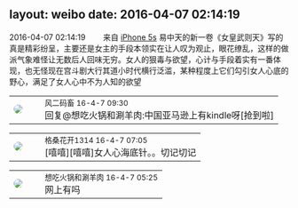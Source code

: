 layout: weibo
date: 2016-04-07 02:14:19
---
<meta name="referrer" content="no-referrer" />

2016-04-07 02:14:19  &nbsp;&nbsp;&nbsp;&nbsp;&nbsp;&nbsp; 来自 <a href="sinaweibo://customweibosource" rel="nofollow">iPhone 5s</a>
易中天的新一卷《女皇武则天》写的真是精彩纷呈，主要还是女主的手段本领实在让人叹为观止，眼花缭乱，这样的做派气象难怪让无数后人回味无穷。女人的狠毒与欲望，心计与手段着实有一番体现，也无怪现在宫斗剧大行其道小时代横行泛滥，某种程度上它们勾引女人心底的野心，满足了女人心中不为人知的欲望 ​​​

<table style="width: 100%;">
  <tr>
    <td style="width: 40px;"><img style="border-radius:50%" src="https://tva3.sinaimg.cn/crop.0.0.639.639.50/6d2a6003jw8f3idy69w2gj20hs0hrt9g.jpg?KID=imgbed,tva&Expires=1624465798&ssig=s%2B8s5FtJgj"></td>
    <td colspan="2"><small>风二码畜 16-4-7 09:30</small><br/>回复@想吃火锅和涮羊肉:中国亚马逊上有kindle呀[抢到啦]</td>
  </tr>
</table>

<table style="width: 100%;">
  <tr>
    <td style="width: 40px;"><img style="border-radius:50%" src="https://tvax2.sinaimg.cn/crop.0.0.996.996.50/7d25b9e9ly8fupmud76sbj20ro0rotb3.jpg?KID=imgbed,tva&Expires=1624465798&ssig=3QWNwf4He0"></td>
    <td colspan="2"><small>格桑花开1314 16-4-7 07:05</small><br/>[嘻嘻][嘻嘻]女人心海底针。。切记切记</td>
  </tr>
</table>

<table style="width: 100%;">
  <tr>
    <td style="width: 40px;"><img style="border-radius:50%" src="https://tva1.sinaimg.cn/crop.0.1.751.751.50/71c5c7f8jw8f5hblff0u4j20kv0ky3zn.jpg?KID=imgbed,tva&Expires=1624465798&ssig=Aa1%2Fo9a4E9"></td>
    <td colspan="2"><small>想吃火锅和涮羊肉 16-4-7 05:25</small><br/>网上有吗</td>
  </tr>
</table>
